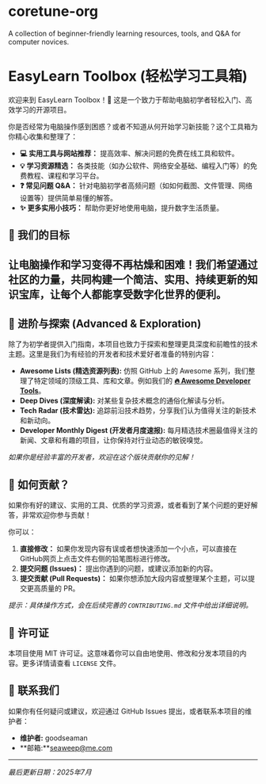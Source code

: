 # coretune-org
A collection of beginner-friendly learning resources, tools, and Q&amp;A for computer novices.
# EasyLearn Toolbox (轻松学习工具箱)
 
欢迎来到 EasyLearn Toolbox！🎉 这是一个致力于帮助电脑初学者轻松入门、高效学习的开源项目。
 
你是否经常为电脑操作感到困惑？或者不知道从何开始学习新技能？这个工具箱为你精心收集和整理了：
 
*   **💻 实用工具与网站推荐：** 提高效率、解决问题的免费在线工具和软件。
*   **💡 学习资源精选：** 各类技能（如办公软件、网络安全基础、编程入门等）的免费教程、课程和学习平台。
*   **❓ 常见问题 Q&A：** 针对电脑初学者高频问题（如如何截图、文件管理、网络设置等）提供简单易懂的解答。
*   **✨ 更多实用小技巧：** 帮助你更好地使用电脑，提升数字生活质量。
 
## 🚀 我们的目标
 
让电脑操作和学习变得不再枯燥和困难！我们希望通过社区的力量，共同构建一个简洁、实用、持续更新的知识宝库，让每个人都能享受数字化世界的便利。
---

## 🚀 进阶与探索 (Advanced & Exploration)

除了为初学者提供入门指南，本项目也致力于探索和整理更具深度和前瞻性的技术主题。这里是我们为有经验的开发者和技术爱好者准备的特别内容：

*   **Awesome Lists (精选资源列表):** 仿照 GitHub 上的 Awesome 系列，我们整理了特定领域的顶级工具、库和文章。例如我们的 **[🔥 Awesome Developer Tools](Awesome-Developer-Tools.md)**。
*   **Deep Dives (深度解读):** 对某些复杂技术概念的通俗化解读与分析。
*   **Tech Radar (技术雷达):** 追踪前沿技术趋势，分享我们认为值得关注的新技术和新动向。
*   **Developer Monthly Digest (开发者月度速报):** 每月精选技术圈最值得关注的新闻、文章和有趣的项目，让你保持对行业动态的敏锐嗅觉。


*如果你是经验丰富的开发者，欢迎在这个版块贡献你的见解！*
 
## 🤝 如何贡献？
 
如果你有好的建议、实用的工具、优质的学习资源，或者看到了某个问题的更好解答，非常欢迎你参与贡献！
 
你可以：
1.  **直接修改：** 如果你发现内容有误或者想快速添加一个小点，可以直接在GitHub网页上点击文件右侧的铅笔图标进行修改。
2.  **提交问题 (Issues)：** 提出你遇到的问题，或建议添加新的内容。
3.  **提交贡献 (Pull Requests)：** 如果你想添加大段内容或整理某个主题，可以提交更高质量的 PR。
 
*提示：具体操作方式，会在后续完善的 `CONTRIBUTING.md` 文件中给出详细说明。*
 
## 📜 许可证
 
本项目使用 MIT 许可证。这意味着你可以自由地使用、修改和分发本项目的内容。更多详情请查看 `LICENSE` 文件。
 
## 📧 联系我们
 
如果你有任何疑问或建议，欢迎通过 GitHub Issues 提出，或者联系本项目的维护者：
 
*   **维护者:** goodseaman
*   **邮箱:**seaweep@me.com
 
---
*最后更新日期：2025年7月*

